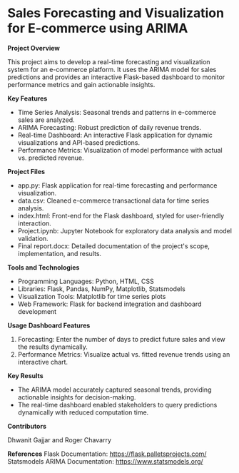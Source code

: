 # Sales Forecasting and Visualization for E-commerce using ARIMA

**Project Overview**

This project aims to develop a real-time forecasting and visualization system for an e-commerce platform. It uses the ARIMA model for sales predictions and provides an interactive Flask-based dashboard to monitor performance metrics and gain actionable insights.

**Key Features**
* Time Series Analysis: Seasonal trends and patterns in e-commerce sales are analyzed.
* ARIMA Forecasting: Robust prediction of daily revenue trends.
* Real-time Dashboard: An interactive Flask application for dynamic visualizations and API-based predictions.
* Performance Metrics: Visualization of model performance with actual vs. predicted revenue.

**Project Files**
* app.py: Flask application for real-time forecasting and performance visualization.
* data.csv: Cleaned e-commerce transactional data for time series analysis.
* index.html: Front-end for the Flask dashboard, styled for user-friendly interaction.
* Project.ipynb: Jupyter Notebook for exploratory data analysis and model validation.
* Final report.docx: Detailed documentation of the project's scope, implementation, and results.

**Tools and Technologies**
* Programming Languages: Python, HTML, CSS
* Libraries: Flask, Pandas, NumPy, Matplotlib, Statsmodels
* Visualization Tools: Matplotlib for time series plots
* Web Framework: Flask for backend integration and dashboard development

**Usage**
**Dashboard Features**
1) Forecasting: Enter the number of days to predict future sales and view the results dynamically.
2) Performance Metrics: Visualize actual vs. fitted revenue trends using an interactive chart.

**Key Results**
* The ARIMA model accurately captured seasonal trends, providing actionable insights for decision-making.
* The real-time dashboard enabled stakeholders to query predictions dynamically with reduced computation time.

**Contributors**

Dhwanit Gajjar and Roger Chavarry

**References**
Flask Documentation: https://flask.palletsprojects.com/
Statsmodels ARIMA Documentation: https://www.statsmodels.org/


